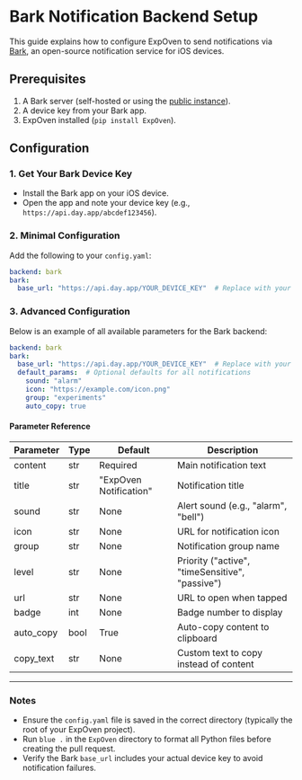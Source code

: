 # Bark Notification Backend Setup

This guide explains how to configure ExpOven to send notifications via [Bark](https://github.com/Finb/Bark), an open-source notification service for iOS devices.

## Prerequisites

1. A Bark server (self-hosted or using the [public instance](https://api.day.app)).
2. A device key from your Bark app.
3. ExpOven installed (`pip install ExpOven`).

## Configuration

### 1. Get Your Bark Device Key
- Install the Bark app on your iOS device.
- Open the app and note your device key (e.g., `https://api.day.app/abcdef123456`).

### 2. Minimal Configuration
Add the following to your `config.yaml`:

```yaml
backend: bark
bark:
  base_url: "https://api.day.app/YOUR_DEVICE_KEY"  # Replace with your device key
```

### 3. Advanced Configuration
Below is an example of all available parameters for the Bark backend:

```yaml
backend: bark
bark:
  base_url: "https://api.day.app/YOUR_DEVICE_KEY"  # Replace with your device key
  default_params:  # Optional defaults for all notifications
    sound: "alarm"
    icon: "https://example.com/icon.png"
    group: "experiments"
    auto_copy: true
```

#### Parameter Reference

| Parameter  | Type | Default        | Description                              |
|------------|------|----------------|------------------------------------------|
| content    | str  | Required       | Main notification text                   |
| title      | str  | "ExpOven Notification" | Notification title                |
| sound      | str  | None           | Alert sound (e.g., "alarm", "bell")      |
| icon       | str  | None           | URL for notification icon                |
| group      | str  | None           | Notification group name                  |
| level      | str  | None           | Priority ("active", "timeSensitive", "passive") |
| url        | str  | None           | URL to open when tapped                  |
| badge      | int  | None           | Badge number to display                  |
| auto_copy  | bool | True           | Auto-copy content to clipboard           |
| copy_text  | str  | None           | Custom text to copy instead of content   |

---

### Notes
- Ensure the `config.yaml` file is saved in the correct directory (typically the root of your ExpOven project).
- Run `blue .` in the `ExpOven` directory to format all Python files before creating the pull request.
- Verify the Bark `base_url` includes your actual device key to avoid notification failures.
